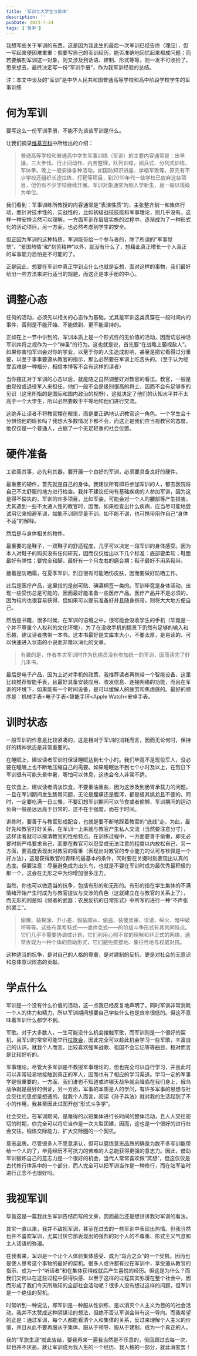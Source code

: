 ```yaml
---
title: '军训与大学生与集体'
description: ''
pubDate: 2023-7-24
tags: ['哲学']
---
```


我想写些关于军训的东西，这是因为我此生的最后一次军训已经告终（理应），但一写起来便困难重重：倘要写自己的军训经历，能否准确地回忆起来都成问题；而若要解剖军训这一对象，则又涉及到话语、建制、形式等等，则一发不可收拾了。思来想去，最终决定写一份“军训手册”，作为我军训经验的总结。

注：本文中谈及的“军训”是中华人民共和国普通高等学校和高中阶段学校学生的军事训练

# 何为军训

要写这么一份军训手册，不能不先谈谈军训是什么。

让我们摘录[维基百科](https://zh.wikipedia.org/zh-hans/普通高等学校和高中阶段学校学生的军事训练)中所给出的介绍：

> 普通高等学校和普通高中学生军事训练（军训）的主要内容通常是：出早操，三大步伐、行止间动作、内务整理，队列训练，阅兵式、分列式训练，军体拳。晚上一般安排各种活动，如国防知识讲座、学唱军歌等。原先有不少学校还组织长途拉练、打靶等项目，到2010年代一些学校已放弃这些项目，但仍有不少学校继续开展。军训对象通常为刚入学新生，且一般以班级为单位。

我们看到：军事训练所教授的内容通常是“表演性质”的，主张整齐划一和集体行动，而针对技术性的、实战性的，比如初级战技技能和军事理论，则几乎没有。这样一种安排当然可以理解，一方面军训在层层实施的过程中，逐渐成为了一种形式化的活动项目，另一方面，也必然考虑到学生的安全。

但正因为军训的这种特质，军训能带给一个参与者的，除了所谓的“军事觉悟”、“爱国热情”和“刻苦精神”以外，就没有什么了，想藉此真正增长一个人真正的军事能力恐怕是不可能的了。

正是因此，想要在军训中真正学到点什么也就是妄想，面对这样的事物，我们最好给出一些方法来进行适当的规避，而这正是本手册的中心。

# 调整心态

任何的活动，必须先以相关的心态作为基础，尤其是军训这类贯穿在一段时间内的事件，否则是不能开始、不能做到、更不能坚持的。

正如在上一节中讲到的，军训本质上是一个形式性的无价值的活动，因而切忌神话军训并将之视作为一个“神圣”的行为。这也就是说，首先要“在战略上藐视敌人”。如果你害怕军训会对你的学业，以至于你的人生造成影响，甚至是把它看得过分重要，以至于事事要遵从教官的指示，那么必然要在军训上吃苦头的。（至于认为经受苦难是一种福分，相信本博客不会有这样的读者）

当你摆正对于军训的心态以后，就能随之自然调整好对教官的看法。教官，一般是由现役或退役军人来担任，他们一般不会是级别很高的将士，因而不会有足够多的见识（这里所指的是国际和国内政治的视野），这就决定了他们的认知水平并不太高于一个大学生，所以必然要敢于平等地和他们进行交流。

这绝非让读者不将教官摆在眼里，而是要正确地认识教官这一角色。一个学生会十分惧怕他的班长吗？我想大多数情况下都不会，而这正是我们应当视教官的态度。他仅仅是一个普通人，占据了一个无足轻重的社会位置。

# 硬件准备

工欲善其事，必先利其器。要开展一个良好的军训，必须要具备良好的硬件。

最重要的硬件，首先就是自己的身体。我建议所有即将参加军训的人，都去医院将自己不太舒服的地方进行检查。我并不建议任何有基础疾病的人参加军训，因为这是得不偿失的，军训的许多项目，比如军姿，可能会对一个人的腰部等产生损害，尤其遇到一些不太通人性的教官时，因而，如果检查出什么疾病，应当尽可能地尝试用它来规避军训，如能不训则尽量不训，如不能不训，也可携带用作自己“身体不适”的解释。

然后是与身体相关的物件。

最重要的是鞋子，一双鞋子的舒适程度，几乎可以决定一段军训的身体感受。因为本人对鞋子的购买没有任何研究，因而仅仅给出以下几个标准：底部要柔软；鞋面最好有弹性；要完全和脚，最好有一个月左右的磨合期；鞋子最好不用系鞋带。

接着是防晒霜，在夏季军训，烈日很有可能晒伤皮肤，因而要做好防晒工作。

此后是医疗产品，这里指的是创可贴、碘酒棉签一类的。军训毕竟是身体活动，出现一些受伤总是可能的，因而最好能准备一些医疗产品。医疗产品并不是必须的，因为校内也很容易获得，但如果可以提前准备好并且随身携带，则将大大地方便自己。

然后是书籍，很多时候，在军训的语境之中，很可能会没收学生的手机（毕竟是一个并不尊重个人权利的文化环境），为了在没收手机的情景下仍然有足够的输入和乐趣，建议读者携带一本书。这本书最好是文库本大小，不要太厚，是易读的、可以快速进入状态的小说而非难以消化的文章。

> 有趣的是，作者本次军训时作为伤病员没有参加统一的军训，因而读完了好几本书。

最后是电子产品，因为上述对手机的政策，我推荐读者再携带一个智能设备，这里比较推荐智能手表，且最好具备安装应用、收发信息、连接网络的功能，而且在军训的环境下，如果能有一个时间设备，是可以缓解人的疲劳和焦虑感的。最好的顺序是：机械手表<电子手表<智能手环<Apple Watch<安卓手表。

# 训时状态

一般军训的作息是比较紧凑的，这是相对于军训的消耗而言，因而无论何时，保持好的精神状态是非常重要的。

在睡眠上，建议读者军训时保证睡眠达到七个小时。我们毕竟不是现役军人，没必要在睡眠上也不断地压缩自己的需要。如果睡眠达不到七个小时及以上，在烈日下军训很有可能头晕中暑，哪怕可以休息，这也会令人非常不适。

在饮食上，建议读者清淡饮食，不要重油重盐，因为这涉及到肠胃承载力的问题。一旦在军训期间发生肠胃问题，无论是腹痛还是腹泻，都是极其尴尬且不便的。同时，一定要吃满一日三餐，不要幻想军训期间可以节食或者偷懒，军训期间的运动负荷一般是远远高于日常的，这不在于强度，而在于时间。

训练时，要善于与教官形成配合，也就是要不断地踩着教官的“底线”走。为此，最好先和教官打好关系，在军训一上来就与教官产生私人交流（当然要注意分寸），这样读者就可以摸清教官的性格特点。在训练过程中，一方面要善于偷懒，即无必要时刻严格要求自己，而要在教官可以忍受或无法注意的程度以内放松自己，另一方面，要高度表现出对教官的尊重（表现出对教官的专业能力的认可与钦佩是一个好方法），这是获得教官的青睐的最基本的条件，同时要在关键时刻表现出认真的态度。但要注意：尽量避免成为出头鸟，也就是不要在军训时成为最优秀最积极的那一个，这会在无形之中为你增加很多压力。

当然，你也可以做适当的抗争，包括有形的和无形的。有形的指在学生集体的不满情绪开始产生时成为与教官提议与交涉的角色（这就建立在与教官的关系上了），而无形的则是如《弱者的武器：农民反抗的日常形式》中所写的进行一种“不声张的罢工”。

> 偷懒、装糊涂、开小差、假装顺从、偷盗、装傻卖呆、诽谤、纵火、暗中破坏等等。这些布莱希特式——或帅克式——的阶级斗争形式有其共同特点。它们几乎不需要协调或计划，它们利用心照不宣的理解和非正式的网络，通常表现为一种个体的自助形式，它们避免直接地、象征性地与权威对抗。

这种适当的抗争，是对自己的人格的尊重，是对建制的反抗，更是对社会的无意识和总体意识形态的贡献。

# 学点什么

军训是一个没有什么价值的活动，这一点我已经反复地声明了，同时军训非常消耗一个人的体力和精力，所以军训期间想要自己学些什么也是效率很低的。但这不意味着军训什么都学不到。

军歌。对于大多数人，一生可能没什么机会接触军歌，而军训则是一个很好的契机，且军训时常常可能举行[拉歌会](https://zh.wikipedia.org/wiki/拉歌)，因此完全可以趁此机会学习一些军歌，丰富自己的认识。就我个人而言，比较喜欢强军战歌、祖国不会忘记等等曲目，相对而言是比较好听的。

军事理论。尽管大多军训是不教授军事理论的，但也完全可以自行学习，并且此时可以非常轻易地接触到真正的军人，因而也有了相应的学习渠道。学习一定的军事学是很重要的，一方面，我们谁也不知道或许哪天战争就会降临在我们身上，俄乌战争就是最好的例证，另一方面，军事的本质是人的学问，有许多军事的思想与社会交往的思想是想通的，就我个人而言，阅读《孙子兵法》就对我的生活起到了不小的作用，我甚至因此试图开创“形式斗争学”。

社会交往。在军训期间，是难得的以班集体进行长时间的整体活动，且人人交往密切的时期，你完全可以将它当作是一次大型团建，因而，这也是一个很好的进行社会交往，锻炼交际能力，扩大交际圈的一个契机。

意志品质。尽管很多人不愿意承认，但可以磨练意志品质的确是为数不多军训能带给一个人的了，毕竟经历不可抗力的苦难的人总能获得更强的意志力。因此，借助军训锻炼自己的意志力是一个很好的机会，当代人常常喜欢做“冥想”，但这仅仅是古代修行体系中的一个部分，而人完全可以把军训当作是一种修行，而在站军姿时进行正念不也很好吗。

# 我视军训

毕竟这是一篇我此生军训告结而写的文章，因而最后还是想讲讲我对军训的看法。

其实一直以来，我并不敌视军训，甚至在过去的一些军训中表现出热情。但我当然也并不喜欢军训，尤其讨厌它那表现出的强烈的对个人的不尊重、形式主义气息和主人话语的弥漫。

在我看来，军训是一个让个人体验集体感受、成为“乌合之众”的一个契机，因而也是使人思考这个事物的最好的契机。很多人或许都有过在军训中，享受遵从教官的指示、成为一个“听话者”和在集体获得成就后产生喜悦的经历。但这是为什么？而我们又何以在这些过程中获得快感、以至于这样的过程其实弥漫在整个社会中，因而形成了我们今天所熟知的全部社会活动呢？很多人没有想过这样的问题，但军训是一个绝佳的契机。

时常听到一种说法，即军训是一种服从性训练，是以消灭个人主义为目的的社会活动。我并不太赞成这种阴谋论的想法，但绝不否认军训会带有这一导向。而我希望的正是：通过军训，每个人都能看清个人和集体的关系，反过来理解个人主义的价值，并且从此不要再服从于集体、服从于领导、服从于建制，成为一个真正的人。

我的”军旅生涯“就此告结，要我再来一遍我当然是不乐意的，但回顾过去每一次，却也并不厌恶。就让军训成为我人生的一个经历、我人格的一部分，就此消匿罢！


